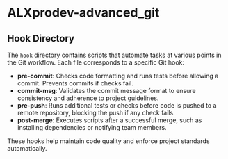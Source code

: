 # ALXprodev-advanced_git
## Hook Directory

The `hook` directory contains scripts that automate tasks at various points in the Git workflow. Each file corresponds to a specific Git hook:

- **pre-commit**: Checks code formatting and runs tests before allowing a commit. Prevents commits if checks fail.
- **commit-msg**: Validates the commit message format to ensure consistency and adherence to project guidelines.
- **pre-push**: Runs additional tests or checks before code is pushed to a remote repository, blocking the push if any check fails.
- **post-merge**: Executes scripts after a successful merge, such as installing dependencies or notifying team members.

These hooks help maintain code quality and enforce project standards automatically.
